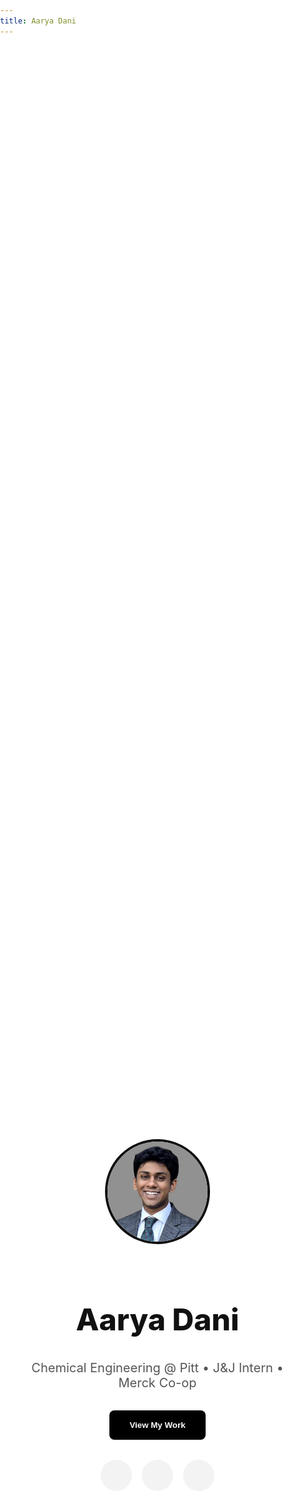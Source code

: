```yaml
---
title: Aarya Dani
---
```


<head>
  <link rel="stylesheet" href="https://cdnjs.cloudflare.com/ajax/libs/font-awesome/6.4.0/css/all.min.css">
  <link href="https://fonts.googleapis.com/css2?family=Inter:wght@400;600;800&display=swap" rel="stylesheet">
  <style>
    body, html {
      margin: 0;
      padding: 0;
      font-family: 'Inter', sans-serif;
      background-color: #ffffff;
      color: #111;
      overflow-x: hidden;
    }
    canvas#hero-canvas {
      position: absolute;
      top: 0;
      left: 0;
      width: 100vw;
      height: 100vh;
      z-index: -1;
    }
    .hero {
      height: 100vh;
      display: flex;
      flex-direction: column;
      justify-content: center;
      align-items: center;
      text-align: center;
      padding: 2rem;
      position: relative;
      z-index: 1;
    }
    .hero img {
      width: 160px;
      height: 160px;
      object-fit: cover;
      border-radius: 50%;
      border: 4px solid #111;
      margin-bottom: 1.5rem;
    }
    .intro-title {
      font-size: 3rem;
      font-weight: 800;
      margin-bottom: 1rem;
    }
    .intro-subtitle {
      font-size: 1.25rem;
      margin-bottom: 2rem;
      color: #555;
    }
    .btn-primary {
      padding: 1rem 2rem;
      background-color: #000;
      color: white;
      border: none;
      border-radius: 8px;
      font-weight: 600;
      cursor: pointer;
      transition: background-color 0.3s ease;
    }
    .btn-primary:hover {
      background-color: #333;
    }
    .social-container {
      display: flex;
      justify-content: center;
      gap: 1rem;
      margin-top: 2rem;
    }
    .btn-social {
      width: 50px;
      height: 50px;
      border-radius: 50%;
      background-color: #f3f3f3;
      color: #111;
      display: flex;
      align-items: center;
      justify-content: center;
      font-size: 1.25rem;
      transition: transform 0.3s, background-color 0.3s;
    }
    .btn-social:hover {
      transform: scale(1.15);
      background-color: #e2e2e2;
    }
    .projects {
      padding: 5rem 2rem;
      background-color: #fafafa;
    }
    .projects-title {
      font-size: 2.5rem;
      text-align: center;
      margin-bottom: 3rem;
    }
    .project-grid {
      display: grid;
      grid-template-columns: repeat(auto-fill, minmax(280px, 1fr));
      gap: 2rem;
      max-width: 1200px;
      margin: 0 auto;
    }
    .project-card {
      background-color: #fff;
      border-radius: 16px;
      overflow: hidden;
      transition: transform 0.3s, box-shadow 0.3s;
      cursor: pointer;
      box-shadow: 0 2px 10px rgba(0,0,0,0.06);
    }
    .project-card:hover {
      transform: translateY(-6px);
      box-shadow: 0 12px 24px rgba(0,0,0,0.12);
    }
    .project-card img {
      width: 100%;
      height: 200px;
      object-fit: cover;
    }
    .project-card h3 {
      padding: 1rem;
      font-weight: 600;
    }
    .modal {
      display: none;
      position: fixed;
      top: 0;
      left: 0;
      width: 100%;
      height: 100%;
      background-color: rgba(0,0,0,0.65);
      justify-content: center;
      align-items: center;
    }
    .modal-content {
      background-color: #fff;
      color: #000;
      padding: 2rem;
      border-radius: 12px;
      max-width: 600px;
      width: 90%;
      box-shadow: 0 10px 30px rgba(0,0,0,0.15);
    }
    .close-button {
      float: right;
      font-size: 1.5rem;
      cursor: pointer;
    }
  </style>
</head>

<body>
  <canvas id="hero-canvas"></canvas>
  <section class="hero">
    <img src="/images/Aarya.png" alt="Aarya Dani">
    <h1 class="intro-title">Aarya Dani</h1>
    <p class="intro-subtitle">Chemical Engineering @ Pitt • J&J Intern • Merck Co-op</p>
    <button class="btn-primary" onclick="document.getElementById('projects').scrollIntoView({behavior: 'smooth'})">View My Work</button>
    <div class="social-container">
      <a class="btn-social" href="https://www.linkedin.com/in/aarya-dani-82413b287/" target="_blank"><i class="fab fa-linkedin-in"></i></a>
      <a class="btn-social" href="https://www.youtube.com/channel/UCV9CfYEKDSPeG1FtkOhksqA" target="_blank"><i class="fab fa-youtube"></i></a>
      <a class="btn-social" href="https://github.com/AaryaDani" target="_blank"><i class="fab fa-github"></i></a>
    </div>
  </section>

  <section class="projects" id="projects">
    <h2 class="projects-title">Featured Projects</h2>
    <div class="project-grid">
      <div class="project-card" onclick="openModal('jj')">
        <img src="/images/Johnson & Johnson.png" alt="JJ">
        <h3>J&J Internship</h3>
      </div>
      <div class="project-card" onclick="openModal('pong')">
        <img src="/images/Pong.png" alt="Pong">
        <h3>Pong Game</h3>
      </div>
    </div>
  </section>

  <div id="projectModal" class="modal">
    <div class="modal-content">
      <span class="close-button" onclick="closeModal()">&times;</span>
      <div id="modalContent"></div>
    </div>
  </div>

  <script>
    function openModal(projectId) {
      const modal = document.getElementById('projectModal');
      const content = document.getElementById('modalContent');
      if (projectId === 'jj') {
        content.innerHTML = `<h2>J&J Internship</h2><p>Created Hugo-based dashboards for internal data visibility at Johnson & Johnson. Integrated with engineering processes.</p>`;
      } else if (projectId === 'pong') {
        content.innerHTML = `<h2>Pong Game</h2><p>A fun recreation of the classic Pong game, with added speed modes and clean JavaScript implementation.</p>`;
      }
      modal.style.display = 'flex';
    }
    function closeModal() {
      document.getElementById('projectModal').style.display = 'none';
    }
    window.onclick = function(e) {
      if (e.target === document.getElementById('projectModal')) closeModal();
    }

    const canvas = document.getElementById("hero-canvas");
    const ctx = canvas.getContext("2d");
    let balls = [];
    canvas.width = window.innerWidth;
    canvas.height = window.innerHeight;

    class Ball {
      constructor() {
        this.x = Math.random() * canvas.width;
        this.y = Math.random() * canvas.height;
        this.radius = Math.random() * 4 + 2;
        this.color = `rgba(0,0,0,${Math.random().toFixed(1)})`;
        this.dx = (Math.random() - 0.5) * 1.5;
        this.dy = (Math.random() - 0.5) * 1.5;
      }
      draw() {
        ctx.beginPath();
        ctx.arc(this.x, this.y, this.radius, 0, Math.PI * 2);
        ctx.fillStyle = this.color;
        ctx.fill();
      }
      update() {
        this.x += this.dx;
        this.y += this.dy;
        if (this.x < 0 || this.x > canvas.width) this.dx *= -1;
        if (this.y < 0 || this.y > canvas.height) this.dy *= -1;
        this.draw();
      }
    }

    for (let i = 0; i < 75; i++) {
      balls.push(new Ball());
    }

    function animate() {
      ctx.clearRect(0, 0, canvas.width, canvas.height);
      balls.forEach(ball => ball.update());
      requestAnimationFrame(animate);
    }
    animate();
    window.addEventListener("resize", () => {
      canvas.width = window.innerWidth;
      canvas.height = window.innerHeight;
    });
  </script>
</body>